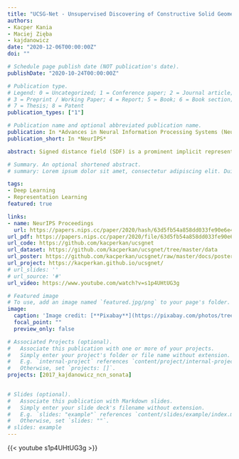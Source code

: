 ```yaml
---
title: "UCSG-Net - Unsupervised Discovering of Constructive Solid Geometry Tree"
authors:
- Kacper Kania
- Maciej Zięba
- kajdanowicz
date: "2020-12-06T00:00:00Z"
doi: ""

# Schedule page publish date (NOT publication's date).
publishDate: "2020-10-24T00:00:00Z"

# Publication type.
# Legend: 0 = Uncategorized; 1 = Conference paper; 2 = Journal article;
# 3 = Preprint / Working Paper; 4 = Report; 5 = Book; 6 = Book section;
# 7 = Thesis; 8 = Patent
publication_types: ["1"]

# Publication name and optional abbreviated publication name.
publication: In *Advances in Neural Information Processing Systems (NeurIPS 2020)*
publication_short: In *NeurIPS*

abstract: Signed distance field (SDF) is a prominent implicit representation of 3D meshes. Methods that are based on such representation achieved state-of-the-art 3D shape reconstruction quality. However, these methods struggle to reconstruct non-convex shapes. One remedy is to incorporate a constructive solid geometry framework (CSG) that represents a shape as a decomposition into primitives. It allows to embody a 3D shape of high complexity and non-convexity with a simple tree representation of Boolean operations. Nevertheless, existing approaches are supervised and require the entire CSG parse tree that is given upfront during the training process. On the contrary, we propose a model that extracts a CSG parse tree without any supervision - UCSG-Net. Our model predicts parameters of primitives and binarizes their SDF representation through differentiable indicator function. It is achieved jointly with discovering the structure of a Boolean operators tree. The model selects dynamically which operator combination over primitives leads to the reconstruction of high fidelity. We evaluate our method on 2D and 3D autoencoding tasks. We show that the predicted parse tree representation is interpretable and can be used in CAD software. 

# Summary. An optional shortened abstract.
# summary: Lorem ipsum dolor sit amet, consectetur adipiscing elit. Duis posuere tellus ac convallis placerat. Proin tincidunt magna sed ex sollicitudin condimentum.

tags:
- Deep Learning
- Representation Learning 
featured: true

links:
- name: NeurIPS Proceedings
  url: https://papers.nips.cc/paper/2020/hash/63d5fb54a858dd033fe90e6e4a74b0f0-Abstract.html
url_pdf: https://papers.nips.cc/paper/2020/file/63d5fb54a858dd033fe90e6e4a74b0f0-Paper.pdf
url_code: https://github.com/kacperkan/ucsgnet
url_dataset: https://github.com/kacperkan/ucsgnet/tree/master/data
url_poster: https://github.com/kacperkan/ucsgnet/raw/master/docs/poster.pdf
url_project: https://kacperkan.github.io/ucsgnet/
# url_slides: ''
# url_source: '#'
url_video: https://www.youtube.com/watch?v=s1p4UHtUG3g 

# Featured image
# To use, add an image named `featured.jpg/png` to your page's folder. 
image:
  caption: 'Image credit: [**Pixabay**](https://pixabay.com/photos/tree-nature-wood-kahl-log-tribe-3097419/)'
  focal_point: ""
  preview_only: false

# Associated Projects (optional).
#   Associate this publication with one or more of your projects.
#   Simply enter your project's folder or file name without extension.
#   E.g. `internal-project` references `content/project/internal-project/index.md`.
#   Otherwise, set `projects: []`.
projects: [2017_kajdanowicz_ncn_sonata] 
 

# Slides (optional).
#   Associate this publication with Markdown slides.
#   Simply enter your slide deck's filename without extension.
#   E.g. `slides: "example"` references `content/slides/example/index.md`.
#   Otherwise, set `slides: ""`.
# slides: example
---
```

{{< youtube s1p4UHtUG3g >}}
